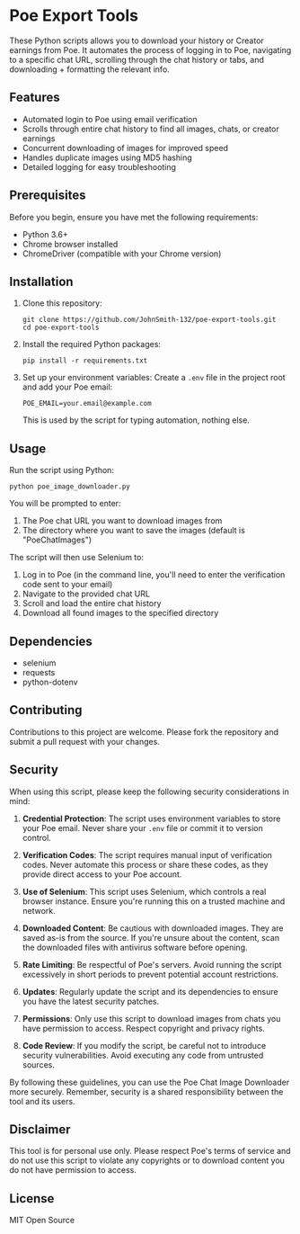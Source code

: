 # Poe Export Tools

These Python scripts allows you to download your history or Creator earnings from Poe. It automates the process of logging in to Poe, navigating to a specific chat URL, scrolling through the chat history or tabs, and downloading + formatting the relevant info.

## Features

- Automated login to Poe using email verification
- Scrolls through entire chat history to find all images, chats, or creator earnings
- Concurrent downloading of images for improved speed
- Handles duplicate images using MD5 hashing
- Detailed logging for easy troubleshooting

## Prerequisites

Before you begin, ensure you have met the following requirements:

- Python 3.6+
- Chrome browser installed
- ChromeDriver (compatible with your Chrome version)

## Installation

1. Clone this repository:

   ```
   git clone https://github.com/JohnSmith-132/poe-export-tools.git
   cd poe-export-tools
   ```

2. Install the required Python packages:

   ```
   pip install -r requirements.txt
   ```

3. Set up your environment variables:
   Create a `.env` file in the project root and add your Poe email:
   ```
   POE_EMAIL=your.email@example.com
   ```
   This is used by the script for typing automation, nothing else.

## Usage

Run the script using Python:

```
python poe_image_downloader.py
```

You will be prompted to enter:

1. The Poe chat URL you want to download images from
2. The directory where you want to save the images (default is "PoeChatImages")

The script will then use Selenium to:

1. Log in to Poe (in the command line, you'll need to enter the verification code sent to your email)
2. Navigate to the provided chat URL
3. Scroll and load the entire chat history
4. Download all found images to the specified directory

## Dependencies

- selenium
- requests
- python-dotenv

## Contributing

Contributions to this project are welcome. Please fork the repository and submit a pull request with your changes.

## Security

When using this script, please keep the following security considerations in mind:

1. **Credential Protection**: The script uses environment variables to store your Poe email. Never share your `.env` file or commit it to version control.

2. **Verification Codes**: The script requires manual input of verification codes. Never automate this process or share these codes, as they provide direct access to your Poe account.

3. **Use of Selenium**: This script uses Selenium, which controls a real browser instance. Ensure you're running this on a trusted machine and network.

4. **Downloaded Content**: Be cautious with downloaded images. They are saved as-is from the source. If you're unsure about the content, scan the downloaded files with antivirus software before opening.

5. **Rate Limiting**: Be respectful of Poe's servers. Avoid running the script excessively in short periods to prevent potential account restrictions.

6. **Updates**: Regularly update the script and its dependencies to ensure you have the latest security patches.

7. **Permissions**: Only use this script to download images from chats you have permission to access. Respect copyright and privacy rights.

8. **Code Review**: If you modify the script, be careful not to introduce security vulnerabilities. Avoid executing any code from untrusted sources.

By following these guidelines, you can use the Poe Chat Image Downloader more securely. Remember, security is a shared responsibility between the tool and its users.

## Disclaimer

This tool is for personal use only. Please respect Poe's terms of service and do not use this script to violate any copyrights or to download content you do not have permission to access.

## License

MIT Open Source
